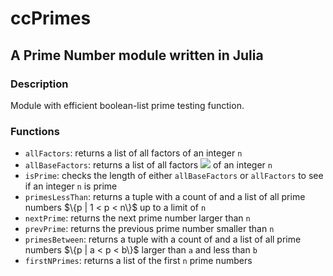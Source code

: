 # ccPrimes
## A Prime Number module written in Julia

### Description
Module with efficient boolean-list prime testing function.

### Functions
* `allFactors`: returns a list of all factors of an integer `n`
* `allBaseFactors`: returns a list of all factors <img src="https://latex.codecogs.com/gif.latex?\{x | 1 < x < \sqrt{n}\} "/> of an integer `n`
* `isPrime`: checks the length of either `allBaseFactors` or `allFactors` to see if an integer `n` is prime
* `primesLessThan`: returns a tuple with a count of and a list of all prime numbers \$\\{p | 1 < p < n\\}\$ up to a limit of `n`
* `nextPrime`: returns the next prime number larger than `n`
* `prevPrime`: returns the previous prime number smaller than `n`
* `primesBetween`: returns a tuple with a count of and a list of all prime numbers \$\\{p | a < p < b\\}\$ larger than `a` and less than `b`
* `firstNPrimes`: returns a list of the first `n` prime numbers
